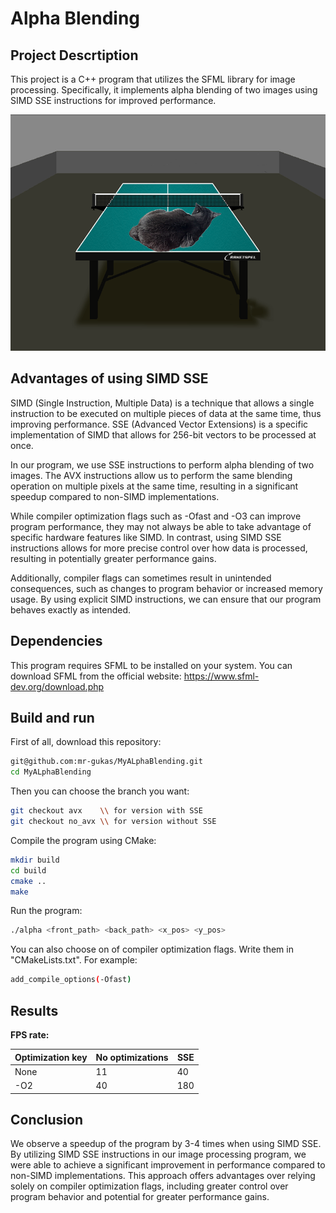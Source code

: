 # Alpha Blending
## Project Descrtiption 

This project is a C++ program that utilizes the SFML library for image processing. Specifically, it implements alpha blending of two images using SIMD SSE instructions for improved performance.

![Picture](img/avx.png)

## Advantages of using SIMD SSE
SIMD (Single Instruction, Multiple Data) is a technique that allows a single instruction to be executed on multiple pieces of data at the same time, thus improving performance. SSE (Advanced Vector Extensions) is a specific implementation of SIMD that allows for 256-bit vectors to be processed at once.

In our program, we use SSE instructions to perform alpha blending of two images. The AVX instructions allow us to perform the same blending operation on multiple pixels at the same time, resulting in a significant speedup compared to non-SIMD implementations.

While compiler optimization flags such as -Ofast and -O3 can improve program performance, they may not always be able to take advantage of specific hardware features like SIMD. In contrast, using SIMD SSE instructions allows for more precise control over how data is processed, resulting in potentially greater performance gains.

Additionally, compiler flags can sometimes result in unintended consequences, such as changes to program behavior or increased memory usage. By using explicit SIMD instructions, we can ensure that our program behaves exactly as intended.


## Dependencies

This program requires SFML to be installed on your system. You can download SFML from the official website: https://www.sfml-dev.org/download.php

## Build and run

First of all, download this repository:
```bash
git@github.com:mr-gukas/MyALphaBlending.git
cd MyALphaBlending
```
Then you can choose the branch you want:
```bash
git checkout avx    \\ for version with SSE 
git checkout no_avx \\ for version without SSE 
```
Compile the program using CMake: 
```bash
mkdir build 
cd build 
cmake ..
make
```
Run the program:
```bash 
./alpha <front_path> <back_path> <x_pos> <y_pos> 
```

You can also choose on of compiler optimization flags. Write them in "CMakeLists.txt". For example:
```bash
add_compile_options(-Ofast)
```
## Results

**FPS rate:**

| Optimization key | No optimizations | SSE         | 
|------------------|------------------|-------------|
|       None       |        11        |      40     |
|       -O2        |        40        |      180    |

## Conclusion
We observe a speedup of the program by 3-4 times when using SIMD SSE.
By utilizing SIMD SSE instructions in our image processing program, we were able to achieve a significant improvement in performance compared to non-SIMD implementations. This approach offers advantages over relying solely on compiler optimization flags, including greater control over program behavior and potential for greater performance gains.
